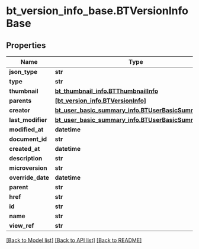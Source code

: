 # bt_version_info_base.BTVersionInfoBase

## Properties
Name | Type | Description | Notes
------------ | ------------- | ------------- | -------------
**json_type** | **str** |  | 
**type** | **str** |  | [optional] 
**thumbnail** | [**bt_thumbnail_info.BTThumbnailInfo**](BTThumbnailInfo.md) |  | [optional] 
**parents** | [**[bt_version_info.BTVersionInfo]**](BTVersionInfo.md) |  | [optional] 
**creator** | [**bt_user_basic_summary_info.BTUserBasicSummaryInfo**](BTUserBasicSummaryInfo.md) |  | [optional] 
**last_modifier** | [**bt_user_basic_summary_info.BTUserBasicSummaryInfo**](BTUserBasicSummaryInfo.md) |  | [optional] 
**modified_at** | **datetime** |  | [optional] 
**document_id** | **str** |  | [optional] 
**created_at** | **datetime** |  | [optional] 
**description** | **str** |  | [optional] 
**microversion** | **str** |  | [optional] 
**override_date** | **datetime** |  | [optional] 
**parent** | **str** |  | [optional] 
**href** | **str** |  | [optional] 
**id** | **str** |  | [optional] 
**name** | **str** |  | [optional] 
**view_ref** | **str** |  | [optional] 

[[Back to Model list]](../README.md#documentation-for-models) [[Back to API list]](../README.md#documentation-for-api-endpoints) [[Back to README]](../README.md)


